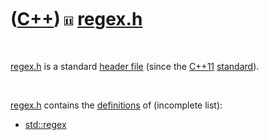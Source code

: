 



 

 

 

 

 

([C++](Cpp.htm)) ![C++11](PicCpp11.png) [regex.h](CppRegexH.htm)
================================================================

 

[regex.h](CppRegexH.htm) is a standard [header file](CppHeaderFile.htm)
(since the [C++11](Cpp11.htm) [standard](CppStandard.htm)).

 

[regex.h](CppRegexH.htm) contains the [definitions](CppDefinition.htm)
of (incomplete list):

-   [std::regex](CppRegex.htm)

 

 

 

 

 





 



